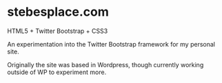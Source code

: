 stebesplace.com
===============

HTML5 + Twitter Bootstrap + CSS3

An experimentation into the Twitter Bootstrap framework for my personal site.

Originally the site was based in Wordpress, though currently working outside of WP to experiment more.